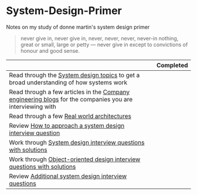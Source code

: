 # System-Design-Primer
Notes on my study of donne martin's system design primer
> never give in, never give in, never, never, never, never-in nothing, great or small, large or petty — never give in except to convictions of honour and good sense.


||Completed|
|---|---|
|Read through the [System design topics](https://github.com/donnemartin/system-design-primer?tab=readme-ov-file#index-of-system-design-topics) to get a broad understanding of how systems work||
|Read through a few articles in the [Company engineering blogs](https://github.com/donnemartin/system-design-primer?tab=readme-ov-file#company-engineering-blogs) for the companies you are interviewing with||
|Read through a few [Real world architectures](https://github.com/donnemartin/system-design-primer?tab=readme-ov-file#real-world-architectures)||
|Review [How to approach a system design interview question](https://github.com/donnemartin/system-design-primer?tab=readme-ov-file#how-to-approach-a-system-design-interview-question)||
|Work through [System design interview questions with solutions](https://github.com/donnemartin/system-design-primer?tab=readme-ov-file#system-design-interview-questions-with-solutions)||
|Work through [Object-oriented design interview questions with solutions](https://github.com/donnemartin/system-design-primer?tab=readme-ov-file#object-oriented-design-interview-questions-with-solutions)||
|Review [Additional system design interview questions](https://github.com/donnemartin/system-design-primer?tab=readme-ov-file#additional-system-design-interview-questions)||